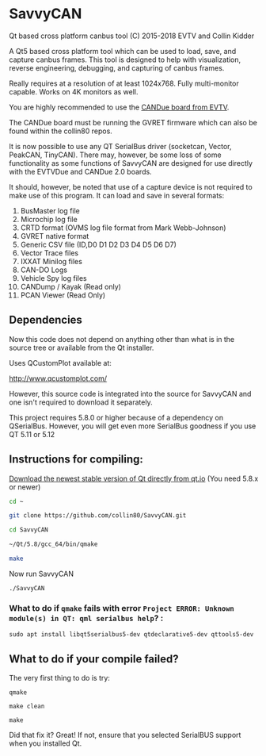 # SavvyCAN
Qt based cross platform canbus tool 
(C) 2015-2018 EVTV and Collin Kidder

A Qt5 based cross platform tool which can be used to load, save, and capture canbus frames.
This tool is designed to help with visualization, reverse engineering, debugging, and
capturing of canbus frames.

Really requires at a resolution of at least 1024x768. Fully multi-monitor capable. Works on 4K monitors as well.

You are highly recommended to use the 
[CANDue board from EVTV](http://store.evtv.me/proddetail.php?prod=ArduinoDueCANBUS&cat=23).

The CANDue board must be running the GVRET firmware which can also be found
within the collin80 repos.

It is now possible to use any QT SerialBus driver (socketcan, Vector, PeakCAN, TinyCAN).
There may, however, be some loss of some functionality as
some functions of SavvyCAN are designed for use directly with the
EVTVDue and CANDue 2.0 boards.

It should, however, be noted that use of a capture device is not required to make use
of this program. It can load and save in several formats:

1. BusMaster log file
2. Microchip log file
3. CRTD format (OVMS log file format from Mark Webb-Johnson)
4. GVRET native format
5. Generic CSV file (ID,D0 D1 D2 D3 D4 D5 D6 D7)
6. Vector Trace files
7. IXXAT Minilog files
8. CAN-DO Logs
9. Vehicle Spy log files
10. CANDump / Kayak (Read only)
11. PCAN Viewer (Read Only)

## Dependencies

Now this code does not depend on anything other than what is in the source tree or available
from the Qt installer.

Uses QCustomPlot available at:

http://www.qcustomplot.com/ 

However, this source code is integrated into the source for SavvyCAN and one isn't required 
to download it separately.

This project requires 5.8.0 or higher because of a dependency on QSerialBus. However, you will get
even more SerialBus goodness if you use QT 5.11 or 5.12

## Instructions for compiling:

[Download the newest stable version of Qt directly from qt.io](https://www.qt.io/download/) (You need 5.8.x or newer)

```sh
cd ~

git clone https://github.com/collin80/SavvyCAN.git

cd SavvyCAN

~/Qt/5.8/gcc_64/bin/qmake

make
```

Now run SavvyCAN

```
./SavvyCAN
```

### What to do if `qmake` fails with error `Project ERROR: Unknown module(s) in QT: qml serialbus help`? :

`sudo apt install libqt5serialbus5-dev qtdeclarative5-dev qttools5-dev`

## What to do if your compile failed?

The very first thing to do is try:

```
qmake

make clean

make
```

Did that fix it? Great! If not, ensure that you selected SerialBUS support
when you installed Qt.

